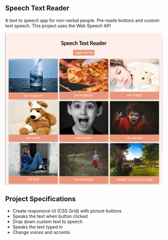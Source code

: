 ## Speech Text Reader

A text to speech app for non-verbal people. Pre-made buttons and custom text speech. This project uses the Web Speech API

![Speech Text Reader](speech-text-reader.png)  

## Project Specifications

- Create responsive UI (CSS Grid) with picture buttons
- Speaks the text when button clicked
- Drop down custom text to speech
- Speaks the text typed in
- Change voices and accents
